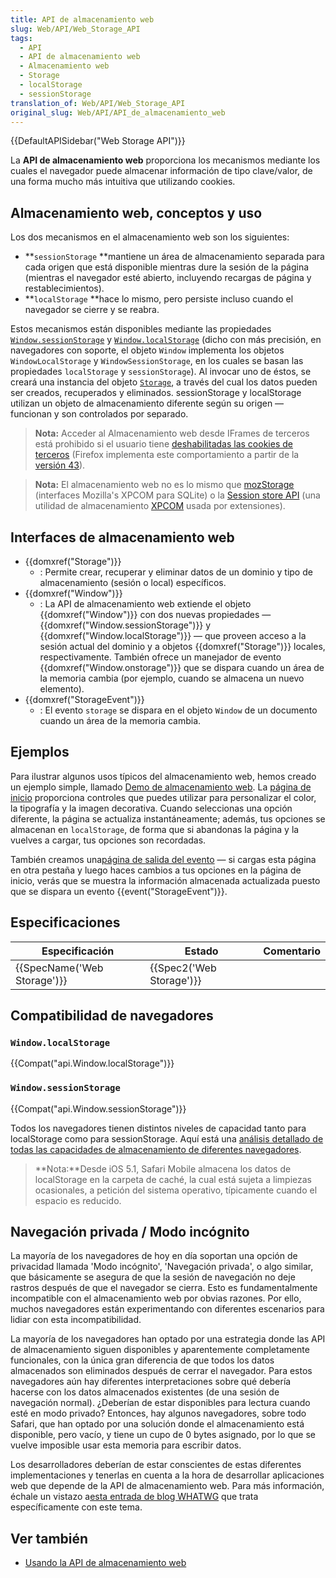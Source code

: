 ```yaml
---
title: API de almacenamiento web
slug: Web/API/Web_Storage_API
tags:
  - API
  - API de almacenamiento web
  - Almacenamiento web
  - Storage
  - localStorage
  - sessionStorage
translation_of: Web/API/Web_Storage_API
original_slug: Web/API/API_de_almacenamiento_web
---
```

{{DefaultAPISidebar("Web Storage API")}}

La **API de almacenamiento web** proporciona los mecanismos mediante los cuales el navegador puede almacenar información de tipo clave/valor, de una forma mucho más intuitiva que utilizando cookies.

## Almacenamiento web, conceptos y uso

Los dos mecanismos en el almacenamiento web son los siguientes:

- **`sessionStorage` **mantiene un área de almacenamiento separada para cada origen que está disponible mientras dure la sesión de la página (mientras el navegador esté abierto, incluyendo recargas de página y restablecimientos).
- **`localStorage` **hace lo mismo, pero persiste incluso cuando el navegador se cierre y se reabra.

Estos mecanismos están disponibles mediante las propiedades [`Window.sessionStorage`](/es/docs/Web/API/Window/sessionStorage) y [`Window.localStorage`](/es/docs/Web/API/Window/localStorage) (dicho con más precisión, en navegadores con soporte, el objeto `Window` implementa los objetos `WindowLocalStorage` y `WindowSessionStorage`, en los cuales se basan las propiedades `localStorage` y `sessionStorage`). Al invocar uno de éstos, se creará una instancia del objeto [`Storage`](/es/docs/Web/API/Storage), a través del cual los datos pueden ser creados, recuperados y eliminados. sessionStorage y localStorage utilizan un objeto de almacenamiento diferente según su origen — funcionan y son controlados por separado.

> **Nota:** Acceder al Almacenamiento web desde IFrames de terceros está prohibido si el usuario tiene [deshabilitadas las cookies de terceros](https://support.mozilla.org/en-US/kb/disable-third-party-cookies) (Firefox implementa este comportamiento a partir de la [versión 43](/es/docs/Mozilla/Firefox/Releases/43)).

> **Nota:** El almacenamiento web no es lo mismo que [mozStorage](/es/docs/Storage) (interfaces Mozilla's XPCOM para SQLite) o la [Session store API](/es/docs/Session_store_API) (una utilidad de almacenamiento [XPCOM](/es/docs/XPCOM) usada por extensiones).

## Interfaces de almacenamiento web

- {{domxref("Storage")}}
  - : Permite crear, recuperar y eliminar datos de un dominio y tipo de almacenamiento (sesión o local) específicos.
- {{domxref("Window")}}
  - : La API de almacenamiento web extiende el objeto {{domxref("Window")}} con dos nuevas propiedades — {{domxref("Window.sessionStorage")}} y {{domxref("Window.localStorage")}} — que proveen acceso a la sesión actual del dominio y a objetos {{domxref("Storage")}} locales, respectivamente. También ofrece un manejador de evento {{domxref("Window.onstorage")}} que se dispara cuando un área de la memoria cambia (por ejemplo, cuando se almacena un nuevo elemento).
- {{domxref("StorageEvent")}}
  - : El evento `storage` se dispara en el objeto `Window` de un documento cuando un área de la memoria cambia.

## Ejemplos

Para ilustrar algunos usos típicos del almacenamiento web, hemos creado un ejemplo simple, llamado [Demo de almacenamiento web](https://github.com/mdn/web-storage-demo). La [página de inicio](http://mdn.github.io/web-storage-demo/) proporciona controles que puedes utilizar para personalizar el color, la tipografía y la imagen decorativa. Cuando seleccionas una opción diferente, la página se actualiza instantáneamente; además, tus opciones se almacenan en `localStorage`, de forma que si abandonas la página y la vuelves a cargar, tus opciones son recordadas.

También creamos una[página de salida del evento](http://mdn.github.io/web-storage-demo/event.html) — si cargas esta página en otra pestaña y luego haces cambios a tus opciones en la página de inicio, verás que se muestra la información almacenada actualizada puesto que se dispara un evento {{event("StorageEvent")}}.

## Especificaciones

| Especificación                       | Estado                           | Comentario |
| ------------------------------------ | -------------------------------- | ---------- |
| {{SpecName('Web Storage')}} | {{Spec2('Web Storage')}} |            |

## **Compatibilidad** de navegadores

### `Window.localStorage`

{{Compat("api.Window.localStorage")}}

### `Window.sessionStorage`

{{Compat("api.Window.sessionStorage")}}

Todos los navegadores tienen distintos niveles de capacidad tanto para localStorage como para sessionStorage. Aquí está una [análisis detallado de todas las capacidades de almacenamiento de diferentes navegadores](http://dev-test.nemikor.com/web-storage/support-test/).

> **Nota:**Desde iOS 5.1, Safari Mobile almacena los datos de localStorage en la carpeta de caché, la cual está sujeta a limpiezas ocasionales, a petición del sistema operativo, típicamente cuando el espacio es reducido.

## Navegación privada / Modo incógnito

La mayoría de los navegadores de hoy en día soportan una opción de privacidad llamada 'Modo incógnito', 'Navegación privada', o algo similar, que básicamente se asegura de que la sesión de navegación no deje rastros después de que el navegador se cierra. Esto es fundamentalmente incompatible con el almacenamiento web por obvias razones. Por ello, muchos navegadores están experimentando con diferentes escenarios para lidiar con esta incompatibilidad.

La mayoría de los navegadores han optado por una estrategia donde las API de almacenamiento siguen disponibles y aparentemente completamente funcionales, con la única gran diferencia de que todos los datos almacenados son eliminados después de cerrar el navegador. Para estos navegadores aún hay diferentes interpretaciones sobre qué debería hacerse con los datos almacenados existentes (de una sesión de navegación normal). ¿Deberían de estar disponibles para lectura cuando esté en modo privado? Entonces, hay algunos navegadores, sobre todo Safari, que han optado por una solución donde el almacenamiento está disponible, pero vacío, y tiene un cupo de 0 bytes asignado, por lo que se vuelve imposible usar esta memoria para escribir datos.

Los desarrolladores deberían de estar conscientes de estas diferentes implementaciones y tenerlas en cuenta a la hora de desarrollar aplicaciones web que depende de la API de almacenamiento web. Para más información, échale un vistazo a[esta entrada de blog WHATWG](https://blog.whatwg.org/tag/localstorage) que trata específicamente con este tema.

## Ver también

- [Usando la API de almacenamiento web](/es/docs/Web/API/Web_Storage_API/Using_the_Web_Storage_API)
